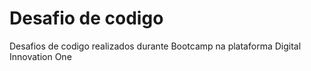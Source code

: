 # Desafio de codigo
 Desafios de codigo realizados durante Bootcamp na plataforma Digital Innovation One
